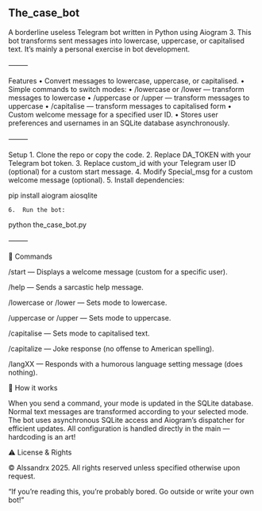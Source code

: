 
## The_case_bot

A borderline useless Telegram bot written in Python using Aiogram 3. This bot transforms sent messages into lowercase, uppercase, or capitalised text. It’s mainly a personal exercise in bot development.

⸻

Features
	•	Convert messages to lowercase, uppercase, or capitalised.
	•	Simple commands to switch modes:
	•	/lowercase or /lower — transform messages to lowercase
	•	/uppercase or /upper — transform messages to uppercase
	•	/capitalise — transform messages to capitalised form
	•	Custom welcome message for a specified user ID.
	•	Stores user preferences and usernames in an SQLite database asynchronously.



⸻

Setup
	1.	Clone the repo or copy the code.
	2.	Replace DA_TOKEN with your Telegram bot token.
	3.	Replace custom_id with your Telegram user ID (optional) for a custom start message.
	4.	Modify Special_msg for a custom welcome message (optional).
	5.	Install dependencies:

pip install aiogram aiosqlite


	6.	Run the bot:

python the_case_bot.py



⸻

🤖 Commands

/start — Displays a welcome message (custom for a specific user).

/help — Sends a sarcastic help message.

/lowercase or /lower — Sets mode to lowercase.

/uppercase or /upper — Sets mode to uppercase.

/capitalise — Sets mode to capitalised text.

/capitalize — Joke response (no offense to American spelling).

/langXX — Responds with a humorous language setting message (does nothing).

🧠 How it works

When you send a command, your mode is updated in the SQLite database.
Normal text messages are transformed according to your selected mode.
The bot uses asynchronous SQLite access and Aiogram’s dispatcher for efficient updates.
All configuration is handled directly in the main — hardcoding is an art!

⚠️ License & Rights

© Alssandrx 2025. All rights reserved unless specified otherwise upon request.

“If you’re reading this, you’re probably bored. Go outside or write your own bot!”